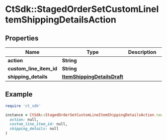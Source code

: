 # CtSdk::StagedOrderSetCustomLineItemShippingDetailsAction

## Properties

| Name | Type | Description | Notes |
| ---- | ---- | ----------- | ----- |
| **action** | **String** |  |  |
| **custom_line_item_id** | **String** |  | [optional] |
| **shipping_details** | [**ItemShippingDetailsDraft**](ItemShippingDetailsDraft.md) |  | [optional] |

## Example

```ruby
require 'ct_sdk'

instance = CtSdk::StagedOrderSetCustomLineItemShippingDetailsAction.new(
  action: null,
  custom_line_item_id: null,
  shipping_details: null
)
```

